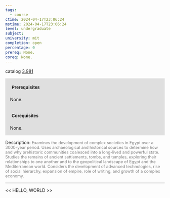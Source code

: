 ```yaml
---
tags:
  - course
ctime: 2024-04-17T23:06:24
mstime: 2024-04-17T23:06:24
level: undergraduate
subject: 
university: mit
completion: open
percentage: 0
prereq: None.
coreq: None.
---
```


catalog [3.981](http://student.mit.edu/catalog/m3b.html#3.981)

<span style="display: block; padding: 15px; background-color: rgb(100, 100, 100, 0.2);"><font id="m_prereq2978_0" style="display: block; font-family: Arial, sans-serif; font-weight: bold; padding: 5px">Prerequisites</font><br><span id="prereq2978_0">None.</span></span>
<span style="display: block; padding: 15px; background-color: rgb(100, 100, 100, 0.2);"><font id="m_coreq2978_0" style="display: block; font-family: Arial, sans-serif; font-weight: bold; padding: 5px">Corequisites</font><br><span id="coreq2978_0">None.</span></span>

<font style="">Description:</font>
<font style="color: grey; font-size: 0.8rem;">Examines the development of complex societies in Egypt over a 3000-year period. Uses archaeological and historical sources to determine how and why prehistoric communities coalesced into a long-lived and powerful state. Studies the remains of ancient settlements, tombs, and temples, exploring their relationships to one another and to the geopolitical landscape of Egypt and the Mediterranean world. Considers the development of advanced technologies, rise of social hierarchy, expansion of empire, role of writing, and growth of a complex economy.</font>



---

<< HELLO, WORLD >>
